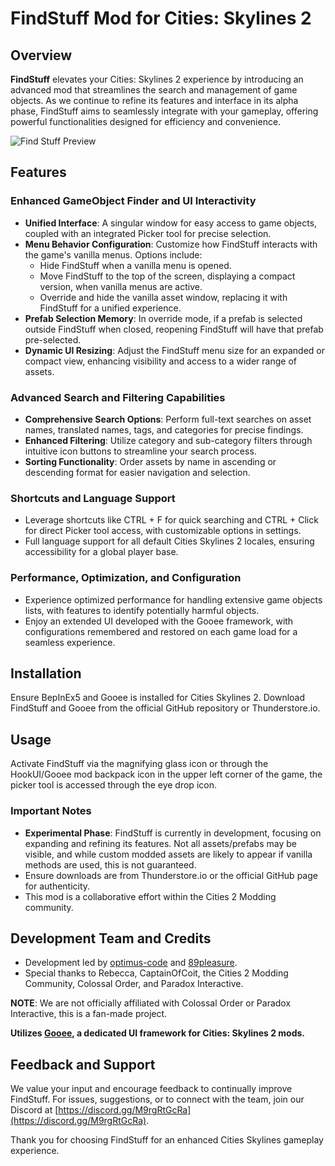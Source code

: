 # FindStuff Mod for Cities: Skylines 2

## Overview
**FindStuff** elevates your Cities: Skylines 2 experience by introducing an advanced mod that streamlines the search and management of game objects. As we continue to refine its features and interface in its alpha phase, FindStuff aims to seamlessly integrate with your gameplay, offering powerful functionalities designed for efficiency and convenience.

![Find Stuff Preview](https://i.ibb.co/pwptQW8/preview.png "FindStuff Preview")

## Features

### Enhanced GameObject Finder and UI Interactivity
- **Unified Interface**: A singular window for easy access to game objects, coupled with an integrated Picker tool for precise selection.
- **Menu Behavior Configuration**: Customize how FindStuff interacts with the game's vanilla menus. Options include:
  - Hide FindStuff when a vanilla menu is opened.
  - Move FindStuff to the top of the screen, displaying a compact version, when vanilla menus are active.
  - Override and hide the vanilla asset window, replacing it with FindStuff for a unified experience.
- **Prefab Selection Memory**: In override mode, if a prefab is selected outside FindStuff when closed, reopening FindStuff will have that prefab pre-selected.
- **Dynamic UI Resizing**: Adjust the FindStuff menu size for an expanded or compact view, enhancing visibility and access to a wider range of assets.

### Advanced Search and Filtering Capabilities
- **Comprehensive Search Options**: Perform full-text searches on asset names, translated names, tags, and categories for precise findings.
- **Enhanced Filtering**: Utilize category and sub-category filters through intuitive icon buttons to streamline your search process.
- **Sorting Functionality**: Order assets by name in ascending or descending format for easier navigation and selection.

### Shortcuts and Language Support
- Leverage shortcuts like CTRL + F for quick searching and CTRL + Click for direct Picker tool access, with customizable options in settings.
- Full language support for all default Cities Skylines 2 locales, ensuring accessibility for a global player base.

### Performance, Optimization, and Configuration
- Experience optimized performance for handling extensive game objects lists, with features to identify potentially harmful objects.
- Enjoy an extended UI developed with the Gooee framework, with configurations remembered and restored on each game load for a seamless experience.

## Installation
Ensure BepInEx5 and Gooee is installed for Cities Skylines 2. Download FindStuff and Gooee from the official GitHub repository or Thunderstore.io.

## Usage
Activate FindStuff via the magnifying glass icon or through the HookUI/Gooee mod backpack icon in the upper left corner of the game, the picker tool is accessed through the eye drop icon.

### Important Notes
- **Experimental Phase**: FindStuff is currently in development, focusing on expanding and refining its features. Not all assets/prefabs may be visible, and while custom modded assets are likely to appear if vanilla methods are used, this is not guaranteed.
- Ensure downloads are from Thunderstore.io or the official GitHub page for authenticity.
- This mod is a collaborative effort within the Cities 2 Modding community.

## Development Team and Credits
- Development led by [optimus-code](https://github.com/optimus-code) and [89pleasure](https://github.com/89pleasure).
- Special thanks to Rebecca, CaptainOfCoit, the Cities 2 Modding Community, Colossal Order, and Paradox Interactive.

**NOTE**: We are not officially affiliated with Colossal Order or Paradox Interactive, this is a fan-made project.

**Utilizes [Gooee](https://github.com/Cities2Modding/Gooee), a dedicated UI framework for Cities: Skylines 2 mods.**

## Feedback and Support
We value your input and encourage feedback to continually improve FindStuff. For issues, suggestions, or to connect with the team, join our Discord at [https://discord.gg/M9rgRtGcRa](https://discord.gg/M9rgRtGcRa).

Thank you for choosing FindStuff for an enhanced Cities Skylines gameplay experience.
